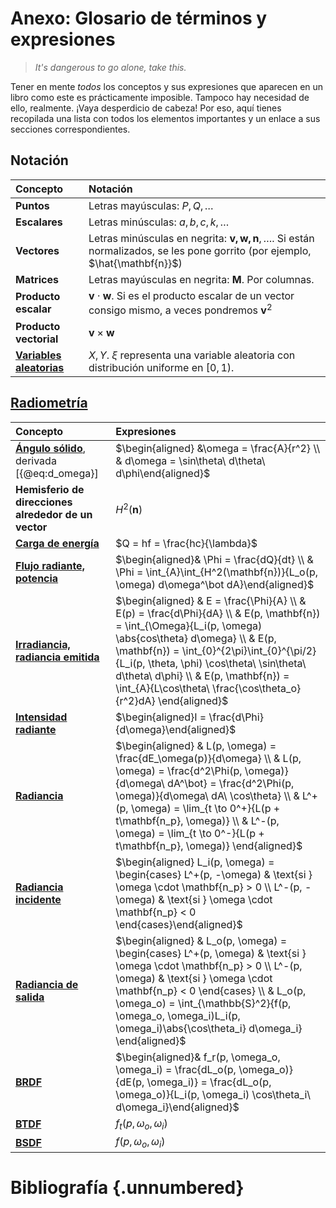 # Anexo: Glosario de términos y expresiones

> *It's dangerous to go alone, take this.*

Tener en mente *todos* los conceptos y sus expresiones que aparecen en un libro como este es prácticamente imposible. Tampoco hay necesidad de ello, realmente. ¡Vaya desperdicio de cabeza! Por eso, aquí tienes recopilada una lista con todos los elementos importantes y un enlace a sus secciones correspondientes.

## Notación

| **Concepto**                                        | **Notación**                                                                                                                          |
|:----------------------------------------------------|:--------------------------------------------------------------------------------------------------------------------------------------|
| **Puntos**                                          | Letras mayúsculas: $P, Q, \dots$                                                                                                      |
| **Escalares**                                       | Letras minúsculas: $a, b, c, k, \dots$                                                                                                |
| **Vectores**                                        | Letras minúsculas en negrita: $\mathbf{v, w, n}, \dots$. Si están normalizados, se les pone gorrito (por ejemplo, $\hat{\mathbf{n}}$) |
| **Matrices**                                        | Letras mayúsculas en negrita: $\mathbf{M}$. Por columnas.                                                                             |
| **Producto escalar**                                | $\mathbf{v} \cdot \mathbf{w}$. Si es el producto escalar de un vector consigo mismo, a veces pondremos $\mathbf{v}^2$                 |
| **Producto vectorial**                              | $\mathbf{v} \times \mathbf{w}$                                                                                                        |
| [**Variables aleatorias**](#repaso-de-probabilidad) | $X, Y$. $\xi$ representa una variable aleatoria con distribución uniforme en $[0, 1)$.                                                |

## [Radiometría](#radiometría)

| **Concepto**                                                    | **Expresiones**                                                                                                                                                                                                                                                                                                                                                |
|:----------------------------------------------------------------|:---------------------------------------------------------------------------------------------------------------------------------------------------------------------------------------------------------------------------------------------------------------------------------------------------------------------------------------------------------------|
| [**Ángulo sólido**](#ángulos-sólidos), derivada [{@eq:d_omega}] | $\begin{aligned} &\omega = \frac{A}{r^2} \\ & d\omega = \sin\theta\ d\theta\ d\phi\end{aligned}$                                                                                                                                                                                                                                                               |
| **Hemisferio de direcciones alrededor de un vector**            | $H^2(\mathbf{n})$                                                                                                                                                                                                                                                                                                                                              |
| [**Carga de energía**](#unidades-básicas)                       | $Q = hf = \frac{hc}{\lambda}$                                                                                                                                                                                                                                                                                                                                  |
| **[Flujo radiante, potencia](#potencia)**                       | $\begin{aligned}& \Phi = \frac{dQ}{dt} \\ & \Phi = \int_{A}\int_{H^2(\mathbf{n})}{L_o(p, \omega) d\omega^\bot dA}\end{aligned}$                                                                                                                                                                                                                                |
| **[Irradiancia, radiancia emitida](#irradiancia)**              | $\begin{aligned} & E = \frac{\Phi}{A} \\ & E(p) = \frac{d\Phi}{dA} \\ & E(p, \mathbf{n}) = \int_{\Omega}{L_i(p, \omega) \abs{cos\theta} d\omega} \\ & E(p, \mathbf{n}) = \int_{0}^{2\pi}\int_{0}^{\pi/2}{L_i(p, \theta, \phi) \cos\theta\ \sin\theta\ d\theta\ d\phi} \\ & E(p, \mathbf{n}) = \int_{A}{L\cos\theta\ \frac{\cos\theta_o}{r^2}dA} \end{aligned}$ |
| **[Intensidad radiante](#intensidad_radiante)**                 | $\begin{aligned}I = \frac{d\Phi}{d\omega}\end{aligned}$                                                                                                                                                                                                                                                                                                        |
| **[Radiancia](#radiancia)**                                     | $\begin{aligned} & L(p, \omega) = \frac{dE_\omega(p)}{d\omega} \\ & L(p, \omega) = \frac{d^2\Phi(p, \omega)}{d\omega\ dA^\bot} = \frac{d^2\Phi(p, \omega)}{d\omega\ dA\ \cos\theta} \\ & L^+(p, \omega) = \lim_{t \to 0^+}{L(p + t\mathbf{n_p}, \omega)} \\ & L^-(p, \omega)  = \lim_{t \to 0^-}{L(p + t\mathbf{n_p}, \omega)} \end{aligned}$                  |
| **[Radiancia incidente](#radiancia)**                           | $\begin{aligned} L_i(p, \omega) = \begin{cases} L^+(p, -\omega) & \text{si }  \omega \cdot \mathbf{n_p} > 0  \\ L^-(p, -\omega) & \text{si }  \omega \cdot \mathbf{n_p} < 0 \end{cases}\end{aligned}$                                                                                                                                                          |
| **[Radiancia de salida](#radiancia)**                           | $\begin{aligned} & L_o(p, \omega) = \begin{cases} L^+(p, \omega)  & \text{si }  \omega \cdot \mathbf{n_p} > 0 \\ L^-(p, \omega)  & \text{si }  \omega \cdot \mathbf{n_p} < 0 \end{cases} \\ & L_o(p, \omega_o) = \int_{\mathbb{S}^2}{f(p, \omega_o, \omega_i)L_i(p, \omega_i)\abs{\cos\theta_i} d\omega_i} \end{aligned}$                                                                                                                                                        |
|**[BRDF](#la-función-de-distribución-de-reflectancia-bidireccional-brdf)** | $\begin{aligned}& f_r(p, \omega_o, \omega_i) = \frac{dL_o(p, \omega_o)}{dE(p, \omega_i)} = \frac{dL_o(p, \omega_o)}{L_i(p, \omega_i) \cos\theta_i\ d\omega_i}\end{aligned}$ |
|**[BTDF](#la-función-de-distribución-de-transmitancia-bidireccional-btdf)**| $f_t(p, \omega_o, \omega_i)$ |
|**[BSDF](#juntando-la-brdf-y-la-btdf)**| $f(p, \omega_o, \omega_i)$ |


# Bibliografía {.unnumbered}